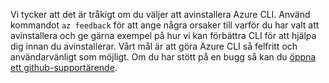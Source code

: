 Vi tycker att det är tråkigt om du väljer att avinstallera Azure CLI. Använd kommandot `az feedback` för att ange några orsaker till varför du har valt att avinstallera och ge gärna exempel på hur vi kan förbättra CLI för att hjälpa dig innan du avinstallerar. Vårt mål är att göra Azure CLI så felfritt och användarvänligt som möjligt. Om du har stött på en bugg så kan du [öppna ett github-supportärende](https://github.com/Azure/azure-cli/issues).
